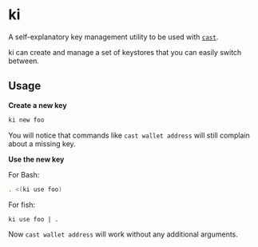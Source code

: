 # ki

A self-explanatory key management utility to be used with [`cast`](https://github.com/foundry-rs/foundry).

ki can create and manage a set of keystores that you can easily switch between.

## Usage

**Create a new key**

```bash
ki new foo
```

You will notice that commands like `cast wallet address` will still complain about a missing key.

**Use the new key**

For Bash:

```bash
. <(ki use foo)
```

For fish:

```fish
ki use foo | .
```

Now `cast wallet address` will work without any additional arguments.
